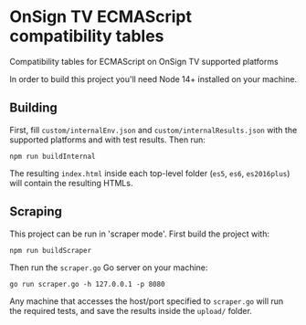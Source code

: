 # OnSign TV ECMAScript compatibility tables

Compatibility tables for ECMAScript on OnSign TV supported platforms

In order to build this project you'll need Node 14+ installed on your machine.

## Building

First, fill `custom/internalEnv.json` and `custom/internalResults.json` with the supported platforms and with test results. Then run:

```npm run buildInternal```

The resulting `index.html` inside each top-level folder (`es5`, `es6`, `es2016plus`) will contain the resulting HTMLs.

## Scraping

This project can be run in 'scraper mode'. First build the project with:

```npm run buildScraper```

Then run the `scraper.go` Go server on your machine:

```go run scraper.go -h 127.0.0.1 -p 8080```

Any machine that accesses the host/port specified to `scraper.go` will run the required tests, and save the results inside the `upload/` folder.

